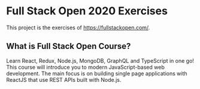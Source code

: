 <h1> Full Stack Open 2020 Exercises </h1>

This project is the exercises of https://fullstackopen.com/.

<h2>What is Full Stack Open Course?</h2>
Learn React, Redux, Node.js, MongoDB, GraphQL and TypeScript in one go! This course will introduce you to modern JavaScript-based web development. The main focus is on building single page applications with ReactJS that use REST APIs built with Node.js.
